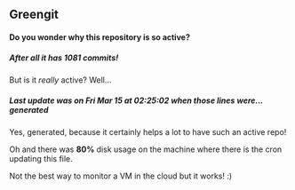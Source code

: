 ## Greengit

#### Do you wonder why this repository is so active?

##### After all it has 1081 commits!

But is it *really* active? Well...

##### Last update was on Fri Mar 15 at 02:25:02 when those lines were... generated

Yes, generated, because it certainly helps a lot to have such an active repo!

Oh and there was **80%** disk usage on the machine
where there is the cron updating this file.

Not the best way to monitor a VM in the cloud but it works! :)
